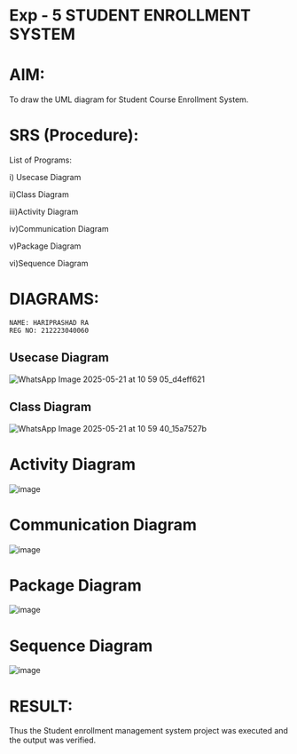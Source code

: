 
# Exp - 5 STUDENT ENROLLMENT SYSTEM

# AIM:

To draw the UML diagram for Student Course Enrollment System.

# SRS (Procedure):


List of Programs:

i) Usecase Diagram

ii)Class Diagram

iii)Activity Diagram

iv)Communication Diagram

v)Package Diagram

vi)Sequence Diagram
# DIAGRAMS:
```
NAME: HARIPRASHAD RA
REG NO: 212223040060
```

## Usecase Diagram


![WhatsApp Image 2025-05-21 at 10 59 05_d4eff621](https://github.com/user-attachments/assets/e0fd7faf-985a-47e5-a01a-26486ff527a4)


## Class Diagram


![WhatsApp Image 2025-05-21 at 10 59 40_15a7527b](https://github.com/user-attachments/assets/f8de9866-57a8-4917-8fdc-1052eafd0678)


# Activity Diagram

![image](https://github.com/user-attachments/assets/fc8e1acc-8ddb-4e0d-b015-bd0c0ce777f9)


# Communication Diagram

![image](https://github.com/user-attachments/assets/bc24a4eb-b619-47fc-b8cf-6952aabc0347)



# Package Diagram

![image](https://github.com/user-attachments/assets/2ad24dbd-c398-463a-bcc6-b1c9be22a245)


# Sequence Diagram

![image](https://github.com/user-attachments/assets/b8c17182-3154-4695-b7d6-9456f61aa75c)




# RESULT:


Thus the Student enrollment management system project was executed and the output was verified.
